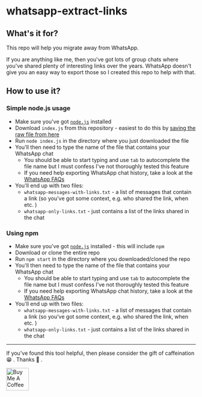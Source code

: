 # whatsapp-extract-links

## What's it for?

This repo will help you migrate away from WhatsApp.

If you are anything like me, then you've got lots of group chats where you've shared plenty of interesting links over the years. WhatsApp doesn't give you an easy way to export those so I created this repo to help with that.

## How to use it?

### Simple node.js usage

- Make sure you've got [`node.js`](https://nodejs.org/en/download/) installed
- Download `index.js` from this repository - easiest to do this by [saving the raw file from here](https://raw.githubusercontent.com/mklilley/whatsapp-extract-links/main/index.js)
- Run `node index.js` in the directory where you just downloaded the file
- You'll then need to type the name of the file that contains your WhatsApp chat
  - You should be able to start typing and use `tab` to autocomplete the file name but I must confess I've not thoroughly tested this feature
  - If you need help exporting WhatsApp chat history, take a look at the [WhatsApp FAQs](https://faq.whatsapp.com/android/chats/how-to-save-your-chat-history/)
- You'll end up with two files:
  - `whatsapp-messages-with-links.txt` - a list of messages that contain a link (so you've got some context, e.g. who shared the link, when etc. )
  - `whatsapp-only-links.txt` - just contains a list of the links shared in the chat

### Using npm

- Make sure you've got [`node.js`](https://nodejs.org/en/download/) installed - this will include `npm`
- Download or clone the entire repo
- Run `npm start` in the directory where you downloaded/cloned the repo
- You'll then need to type the name of the file that contains your WhatsApp chat
  - You should be able to start typing and use `tab` to autocomplete the file name but I must confess I've not thoroughly tested this feature
  - If you need help exporting WhatsApp chat history, take a look at the [WhatsApp FAQs](https://faq.whatsapp.com/android/chats/how-to-save-your-chat-history/)
- You'll end up with two files:
  - `whatsapp-messages-with-links.txt` - a list of messages that contain a link (so you've got some context, e.g. who shared the link, when etc. )
  - `whatsapp-only-links.txt` - just contains a list of the links shared in the chat

---

If you've found this tool helpful, then please consider the gift of caffeination 😁 . Thanks 🙏 .

<a href="https://www.buymeacoffee.com/mklilley" target="_blank"><img src="https://cdn.buymeacoffee.com/buttons/v2/default-yellow.png" alt="Buy Me A Coffee" height = "60" ></a>
